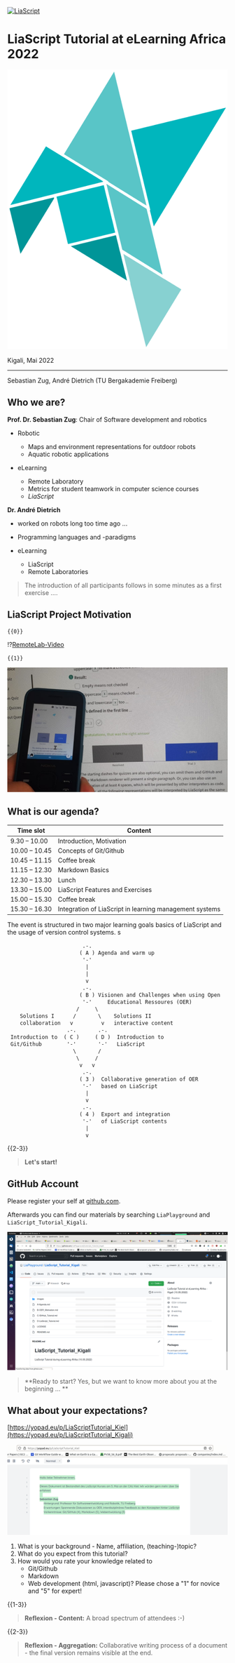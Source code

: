 <!--
author:   Sebastian Zug, André Dietrich

email:    Sebastian.Zug@informatik.tu-freiberg.de

version:  0.0.1

language: de

narrator: Deutsch Male

mode:     Presentation

comment:  Dieser Kurs für in das Projekt LiaScript ein und diskutiert die
          Vorteile im Kontext der OER Idee.

logo:     ./images/logo.png

-->

[![LiaScript](https://raw.githubusercontent.com/LiaScript/LiaScript/master/badges/course.svg)](https://LiaScript.github.io/course/?https://raw.githubusercontent.com/LiaPlayground/LiaScript_Tutorial_Kiel/main/A-Agenda.md)

# LiaScript Tutorial at eLearning Africa 2022

![LiaScriptLogo](images/logo.png)<!-- style="width: 55%; max-width: 1000px" -->

Kigali, Mai 2022

----------------------------------

Sebastian Zug, André Dietrich (TU Bergakademie Freiberg)

## Who we are?

__Prof. Dr. Sebastian Zug__: Chair of Software development and robotics

- Robotic

  + Maps and environment representations for outdoor robots
  + Aquatic robotic applications

- eLearning

  + Remote Laboratory
  + Metrics for student teamwork in computer science courses
  + _LiaScript_

__Dr. André Dietrich__

- worked on robots long too time ago  ...
- Programming languages and -paradigms
- eLearning

  - LiaScript
  - Remote Laboratories


> The introduction of all participants follows in some minutes as a first exercise ....


## LiaScript Project Motivation

    {{0}}
!?[RemoteLab-Video](https://www.youtube.com/watch?v=bICfKRyKTwE "Industrial eLab Demonstration aus Magdeburg")

    {{1}}
![Noka vs Destop](images/nokia.jpeg "LiaScript Klassenraum auf dem Desktop und Feature-Phone.")


## What is our agenda?

| Time slot     | Content                                                 |
| ------------- | ------------------------------------------------------- |
| 9.30 – 10.00  | Introduction, Motivation                                |
| 10.00 – 10.45 | Concepts of Git/Github                                  |
| 10.45 – 11.15 | Coffee break                                            |
| 11.15 – 12.30 | Markdown Basics                                         |
| 12.30 – 13.30 | Lunch                                                   |
| 13.30 – 15.00 | LiaScript Features and Exercises                        |
| 15.00 – 15.30 | Coffee break                                            |
| 15.30 – 16.30 | Integration of LiaScript in learning management systems |

The event is structured in two major learning goals basics of LiaScript and the usage of version control systems.
s
<!-- style="display: block; margin-left: auto; margin-right: auto; max-width: 815px;" -->
```ascii
                        .-.
                       ( A ) Agenda and warm up
                        '-'  
                         |
                         |
                         v
                        .-.
                       ( B ) Visionen and Challenges when using Open
                        '-'     Educational Ressoures (OER)
                      /     \
    Solutions I      /       \    Solutions II
    collaboration   v         v   interactive content
                   .-.       .-.
 Introduction to  ( C )     ( D )  Introduction to
 Git/Github        '-'       '-'   LiaScript
                     \       /
                      \     /
                       v   v
                        .-.
                       ( 3 )  Collaborative generation of OER
                        '-'   based on LiaScript
                         |
                         v
                        .-.
                       ( 4 )  Export and integration
                        '-'   of LiaScript contents
                         |
                         v

```

{{2-3}}
> **Let's start!**

## GitHub Account

Please register your self at [github.com](www.github.com).

Afterwards you can find our materials by searching `LiaPlayground` and `LiaScript_Tutorial_Kigali`.

![alt-text](images/ScreenshotTutorialSeite.png)

> **Ready to start? Yes, but we want to know more about you at the beginning ... **

## What about your expectations?

[https://yopad.eu/p/LiaScriptTutorial_Kiel](https://yopad.eu/p/LiaScriptTutorial_Kigali)

![alt-text](images/Etherpad.png)

1. What is your background - Name, affiliation, (teaching-)topic?
2. What do you expect from this tutorial?
3. How would you rate your knowledge related to
     + Git/Github
     + Markdown
     + Web development (html, javascript)?
   Please chose a "1" for novice and "5" for expert!

{{1-3}}
> **Reflexion - Content:** A broad spectrum of attendees :-)


{{2-3}}
> **Reflexion - Aggregation:** Collaborative writing process of a document - the final version remains visible at the end.
